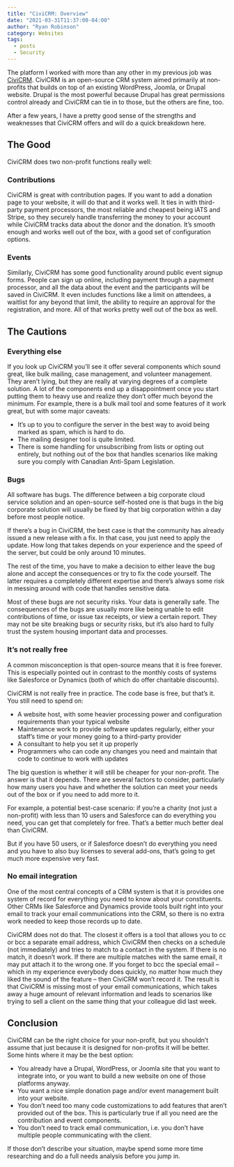 ```yaml
---
title: "CiviCRM: Overview"
date: "2021-03-31T11:37:00-04:00"
author: "Ryan Robinson"
category: Websites
tags:
  - posts
  - Security
---
```


The platform I worked with more than any other in my previous job was [CiviCRM](https://civicrm.org/). CiviCRM is an open-source CRM system aimed primarily at non-profits that builds on top of an existing WordPress, Joomla, or Drupal website. Drupal is the most powerful because Drupal has great permissions control already and CiviCRM can tie in to those, but the others are fine, too.

After a few years, I have a pretty good sense of the strengths and weaknesses that CiviCRM offers and will do a quick breakdown here.

## The Good

CiviCRM does two non-profit functions really well:

### Contributions

CiviCRM is great with contribution pages. If you want to add a donation page to your website, it will do that and it works well. It ties in with third-party payment processors, the most reliable and cheapest being iATS and Stripe, so they securely handle transferring the money to your account while CiviCRM tracks data about the donor and the donation. It’s smooth enough and works well out of the box, with a good set of configuration options.

### Events

Similarly, CiviCRM has some good functionality around public event signup forms. People can sign up online, including payment through a payment processor, and all the data about the event and the participants will be saved in CiviCRM. It even includes functions like a limit on attendees, a waitlist for any beyond that limit, the ability to require an approval for the registration, and more. All of that works pretty well out of the box as well.

## The Cautions

### Everything else

If you look up CiviCRM you’ll see it offer several components which sound great, like bulk mailing, case management, and volunteer management. They aren’t lying, but they are really at varying degrees of a complete solution. A lot of the components end up a disappointment once you start putting them to heavy use and realize they don’t offer much beyond the minimum. For example, there is a bulk mail tool and some features of it work great, but with some major caveats:

- It’s up to you to configure the server in the best way to avoid being marked as spam, which is hard to do.
- The mailing designer tool is quite limited.
- There is some handling for unsubscribing from lists or opting out entirely, but nothing out of the box that handles scenarios like making sure you comply with Canadian Anti-Spam Legislation.

### Bugs

All software has bugs. The difference between a big corporate cloud service solution and an open-source self-hosted one is that bugs in the big corporate solution will usually be fixed by that big corporation within a day before most people notice.

If there’s a bug in CiviCRM, the best case is that the community has already issued a new release with a fix. In that case, you just need to apply the update. How long that takes depends on your experience and the speed of the server, but could be only around 10 minutes.

The rest of the time, you have to make a decision to either leave the bug alone and accept the consequences or try to fix the code yourself. The latter requires a completely different expertise and there’s always some risk in messing around with code that handles sensitive data.

Most of these bugs are not security risks. Your data is generally safe. The consequences of the bugs are usually more like being unable to edit contributions of time, or issue tax receipts, or view a certain report. They may not be site breaking bugs or security risks, but it’s also hard to fully trust the system housing important data and processes.

### It’s not really free

A common misconception is that open-source means that it is free forever. This is especially pointed out in contrast to the monthly costs of systems like Salesforce or Dynamics (both of which do offer charitable discounts).

CiviCRM is not really free in practice. The code base is free, but that’s it. You still need to spend on:

- A website host, with some heavier processing power and configuration requirements than your typical website
- Maintenance work to provide software updates regularly, either your staff’s time or your money going to a third-party provider
- A consultant to help you set it up properly
- Programmers who can code any changes you need and maintain that code to continue to work with updates

The big question is whether it will still be cheaper for your non-profit. The answer is that it depends. There are several factors to consider, particularly how many users you have and whether the solution can meet your needs out of the box or if you need to add more to it.

For example, a potential best-case scenario: if you’re a charity (not just a non-profit) with less than 10 users and Salesforce can do everything you need, you can get that completely for free. That’s a better much better deal than CiviCRM.

But if you have 50 users, or if Salesforce doesn’t do everything you need and you have to also buy licenses to several add-ons, that’s going to get much more expensive very fast.

### No email integration

One of the most central concepts of a CRM system is that it is provides one system of record for everything you need to know about your constituents. Other CRMs like Salesforce and Dynamics provide tools built right into your email to track your email communications into the CRM, so there is no extra work needed to keep those records up to date.

CiviCRM does not do that. The closest it offers is a tool that allows you to cc or bcc a separate email address, which CiviCRM then checks on a schedule (not immediately) and tries to match to a contact in the system. If there is no match, it doesn’t work. If there are multiple matches with the same email, it may put attach it to the wrong one. If you forget to bcc the special email – which in my experience everybody does quickly, no matter how much they liked the sound of the feature – then CiviCRM won’t record it. The result is that CiviCRM is missing most of your email communications, which takes away a huge amount of relevant information and leads to scenarios like trying to sell a client on the same thing that your colleague did last week.

## Conclusion

CiviCRM can be the right choice for your non-profit, but you shouldn’t assume that just because it is designed for non-profits it will be better. Some hints where it may be the best option:

- You already have a Drupal, WordPress, or Joomla site that you want to integrate into, or you want to build a new website on one of those platforms anyway.
- You want a nice simple donation page and/or event management built into your website.
- You don’t need too many code customizations to add features that aren’t provided out of the box. This is particularly true if all you need are the contribution and event components.
- You don’t need to track email communication, i.e. you don’t have multiple people communicating with the client.

If those don’t describe your situation, maybe spend some more time researching and do a full needs analysis before you jump in.
